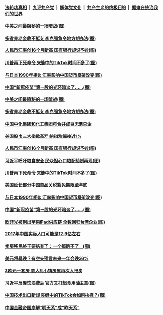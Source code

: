 

####  [法轮功真相](../../../../basic/blob/master/README.md?t=09031802) &nbsp;|&nbsp; [九评共产党](../../../../9ping.md/blob/master/README.md?t=09031802) &nbsp;|&nbsp; [解体党文化](../../../../jtdwh.md/blob/master/README.md?t=09031802)  &nbsp;|&nbsp; [共产主义的终极目的](../../../../gczydzjmd.md/blob/master/README.md?t=09031802) &nbsp;|&nbsp; [魔鬼在统治我们的世界](../../../../mgztzwmdsj.md/blob/master/README.md?t=09031802) 

#### [中美之间最隐秘的一场暗战(图)](../pages/p5/944972.md?t=09031802) 

#### [多省养老金收不抵支 李克强急令地方想办法(图)](../pages/p5/944962.md?t=09031802) 

#### [人民币汇率创16个月新高 国有银行却说不妙(图)](../pages/p5/944947.md?t=09031802) 

#### [川普再下死命令 夹缝中的TikTok时间不多了(图)](../pages/p5/944940.md?t=09031802) 

#### [与日本1990年相似 汇率影响中国货币框架改变(图)](../pages/p5/944862.md?t=09031802) 

#### [中国“新冠疫苗”第一股的光环暗淡了……(图)](../pages/p5/944887.md?t=09031802) 

#### [中美之间最隐秘的一场暗战(图)](../pages/p5/944972.md?t=09031802) 

#### [多省养老金收不抵支 李克强急令地方想办法(图)](../pages/p5/944962.md?t=09031802) 

#### [中国中化集团和化工集团将合并成巨无霸央企](../pages/p5/944956.md?t=09031802) 

#### [美国股市三大指数高开 纳指涨幅接近1%](../pages/p5/944948.md?t=09031802) 

#### [人民币汇率创16个月新高 国有银行却说不妙(图)](../pages/p5/944947.md?t=09031802) 

#### [习近平呼吁粮食安全 民众担心口粮配给制再现(图)](../pages/p5/944941.md?t=09031802) 

#### [川普再下死命令 夹缝中的TikTok时间不多了(图)](../pages/p5/944940.md?t=09031802) 

#### [美国延长部分中国商品关税豁免期限至年底](../pages/p5/944938.md?t=09031802) 

#### [与日本1990年相似 汇率影响中国货币框架改变(图)](../pages/p5/944862.md?t=09031802) 

#### [中国“新冠疫苗”第一股的光环暗淡了……(图)](../pages/p5/944887.md?t=09031802) 

#### [欧菲光被剔出苹果iPad供应链 全数回归台湾企业(图)](../pages/p5/944885.md?t=09031802) 

#### [2017年中国实际人口可能是12.9亿左右](../pages/p5/944882.md?t=09031802) 

#### [卖房移民终于要结束了：一个都跑不了！(图)](../pages/p5/944879.md?t=09031802) 

#### [美元将暴跌？有空头预言未来一年会跌36%](../pages/p5/944852.md?t=09031802) 

#### [2欧元一套房 意大利小镇房屋再次大甩卖](../pages/p5/944849.md?t=09031802) 

#### [习近平反餐饮浪费后 官方又打起食用油主意(图)](../pages/p5/944842.md?t=09031802) 

#### [中国技术出口新规 夹缝中的TikTok会如何抉择？(图)](../pages/p5/944830.md?t=09031802) 



#### [中国金融帝国崩解“明天系”成“昨天系”](../pages/p5/944771.md?t=09031802) 

